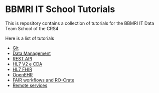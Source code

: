 # BBMRI IT School Tutorials

This is repository contains a collection of tutorials for the BBMRI IT Data Team School of the CRS4

Here is a list of tutorials

- [Git](./01-tutorial-git/Git_Tutorial.md)
- [Data Management](./02-tutorial-data-management/Data_Management_Tutorial.md)
- [REST API](./03-tutorial-rest/REST_tutorial.md)
- [HL7 V2 e CDA](./04-tutorial-hl7v2-cda-ihe/HL7v2-CDA-IHE_tutorial.md)
- [HL7 FHIR](./05-tutorial-fhir/FHIR_tutorial.md)
- [OpenEHR](./06-tutorial-openehr/openEHR_Tutorial.md)
- [FAIR workflows and RO-Crate](./07-tutorial-fair-workflows/README.md)
- [Remote services](./09-remote-services/README.md)
